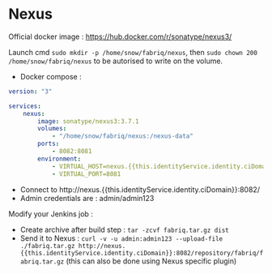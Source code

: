 Nexus
============

Official docker image : https://hub.docker.com/r/sonatype/nexus3/

Launch cmd `sudo mkdir -p /home/snow/fabriq/nexus`, then `sudo chown 200 /home/snow/fabriq/nexus` to be autorised to write on the volume.   

* Docker compose :

```yml
version: "3"

services:
    nexus:
        image: sonatype/nexus3:3.7.1
        volumes:
            - "/home/snow/fabriq/nexus:/nexus-data"
        ports:
            - 8082:8081 
        environment:
            - VIRTUAL_HOST=nexus.{{this.identityService.identity.ciDomain}}
            - VIRTUAL_PORT=8081  

```

* Connect to 
http://nexus.{{this.identityService.identity.ciDomain}}:8082/
* Admin credentials are : admin/admin123

Modify your Jenkins job :
* Create archive after build step : `tar -zcvf fabriq.tar.gz dist`
* Send it to Nexus : `curl -v -u admin:admin123 --upload-file ./fabriq.tar.gz http://nexus.{{this.identityService.identity.ciDomain}}:8082/repository/fabriq/fabriq.tar.gz`
(this can also be done using Nexus specific plugin)






